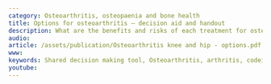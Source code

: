 ```yaml
---
category: Osteoarthritis, osteopaenia and bone health
title: Options for osteoarthritis – decision aid and handout
description: What are the benefits and risks of each treatment for osteoarthritis?
audio: 
article: /assets/publication/Osteoarthritis knee and hip - options.pdf
www: 
keywords: Shared decision making tool, Osteoarthritis, arthritis, codeine, tramadol, painkillers, paracetamol, opiates, chondroitin, glucosamine, TENS, capsaicin, exercise, acupuncture, NSAID creams, NSAID, surgery, withdrawal symptoms, heart attack,  stomach ulcer, NNT
youtube:
--- 
```

